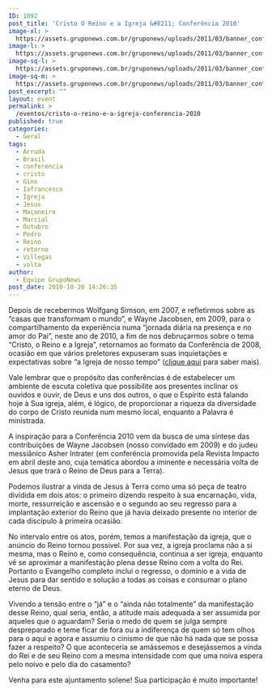 ```yaml
---
ID: 1092
post_title: 'Cristo O Reino e a Igreja &#8211; Conferência 2010'
image-xl: >
  https://assets.gruponews.com.br/gruponews/uploads/2011/03/banner_conferencia-2010.jpg
image-l: >
  https://assets.gruponews.com.br/gruponews/uploads/2011/03/banner_conferencia-2010.jpg
image-sq-l: >
  https://assets.gruponews.com.br/gruponews/uploads/2011/03/banner_conferencia-2010.jpg
image-sq-m: >
  https://assets.gruponews.com.br/gruponews/uploads/2011/03/banner_conferencia-2010-720x307.jpg
post_excerpt: ""
layout: event
permalink: >
  /eventos/cristo-o-reino-e-a-igreja-conferencia-2010
published: true
categories:
  - Geral
tags:
  - Arruda
  - Brasil
  - conferencia
  - cristo
  - Gino
  - Iafrancesco
  - Igreja
  - Jesus
  - Maçaneiro
  - Marcial
  - Outubro
  - Pedro
  - Reino
  - retorno
  - Villegas
  - volta
author:
  - Equipe GrupoNews
post_date: 2010-10-20 14:26:35
---
```

Depois de recebermos Wolfgang Simson, em 2007, e refletirmos sobre as “casas que transformam o mundo”, e Wayne Jacobsen, em 2009, para o compartilhamento da experiência numa “jornada diária na presença e no amor do Pai”, neste ano de 2010, a fim de nos debruçarmos sobre o tema “Cristo, o Reino e a Igreja”, retornamos ao formato da Conferência de 2008, ocasião em que vários preletores expuseram suas inquietações e expectativas sobre “a Igreja de nosso tempo” (<a href="/conferencia2008/" target="_blank">clique aqui</a> para saber mais).

Vale lembrar que o propósito das conferências é de estabelecer um ambiente de escuta coletiva que possibilite aos presentes inclinar os ouvidos e ouvir, de Deus e uns dos outros, o que o Espírito está falando hoje à Sua igreja, além, é lógico, de proporcionar a riqueza da diversidade do corpo de Cristo reunida num mesmo local, enquanto a Palavra é ministrada.

A inspiração para a Conferência 2010 vem da busca de uma síntese das contribuições de Wayne Jacobsen (nosso convidado em 2009) e do judeu messiânico Asher Intrater (em conferência promovida pela Revista Impacto em abril deste ano, cuja temática abordou a iminente e necessária volta de Jesus que trará o Reino de Deus para a Terra).

Podemos ilustrar a vinda de Jesus à Terra como uma só peça de teatro dividida em dois atos: o primeiro dizendo respeito à sua encarnação, vida, morte, ressurreição e ascensão e o segundo ao seu regresso para a implantação exterior do Reino que já havia deixado presente no interior de cada discípulo à primeira ocasião.

No intervalo entre os atos, porém, temos a manifestação da igreja, que o anúncio do Reino tornou possível. Por sua vez, a igreja proclama não a si mesma, mas o Reino e, como consequência, continua a ser igreja, enquanto vê se aproximar a manifestação plena desse Reino com a volta do Rei. Portanto o Evangelho completo inclui o regresso, o domínio e a vida de Jesus para dar sentido e solução a todas as coisas e consumar o plano eterno de Deus.

Vivendo a tensão entre o “já” e o “ainda não totalmente” da manifestação desse Reino, qual seria, então, a atitude mais adequada a ser assumida por aqueles que o aguardam? Seria o medo de quem se julga sempre despreparado e teme ficar de fora ou a indiferença de quem só tem olhos para o aqui e agora e assumiu o cinismo de que não há nada que se possa fazer a respeito? O que aconteceria se amássemos e desejássemos a vinda do Rei e de seu Reino com a mesma intensidade com que uma noiva espera pelo noivo e pelo dia do casamento?

Venha para este ajuntamento solene! Sua participação é muito importante!